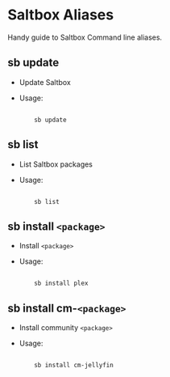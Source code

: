 # Saltbox Aliases

Handy guide to Saltbox Command line aliases.
## sb update

- Update Saltbox

- Usage:

    ``` { .shell }

        sb update

    ```

## sb list

- List Saltbox packages

- Usage:

    ``` { .shell }

        sb list

    ```

## sb install `<package>`

- Install `<package>`

- Usage:

    ``` { .shell }

        sb install plex

    ```

## sb install cm-`<package>`

- Install community `<package>`

- Usage:

    ``` { .shell }

        sb install cm-jellyfin

    ```

